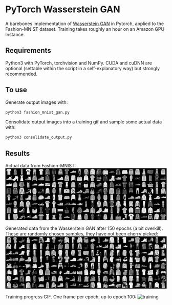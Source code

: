 # PyTorch Wasserstein GAN

A barebones implementation of [Wasserstein GAN](https://arxiv.org/abs/1701.07875) in Pytorch, applied to the Fashion-MNIST dataset. Training takes roughly an hour on an Amazon GPU Instance.

## Requirements

Python3 with PyTorch, torchvision and NumPy. CUDA and cuDNN are optional (settable within the script in a self-explanatory way) but strongly recommended.

## To use

Generate output images with:
```bash
python3 fashion_mnist_gan.py
```

Consolidate output images into a training gif and sample some actual data with:
```bash
python3 consolidate_output.py
```

## Results

Actual data from Fashion-MNIST:
![actuals](readme_imgs/actual.jpg "Random Samples from Fashion-MNIST")

Generated data from the Wasserstein GAN after 150 epochs (a bit overkill). These are randomly chosen samples, they have not been cherry picked:
![generated](readme_imgs/generated.jpg "Samples from Wasserstein GAN")

Training progress GIF. One frame per epoch, up to epoch 100:
![training](readme_imgs/training.gif "Training Progress of Wasserstein GAN")
